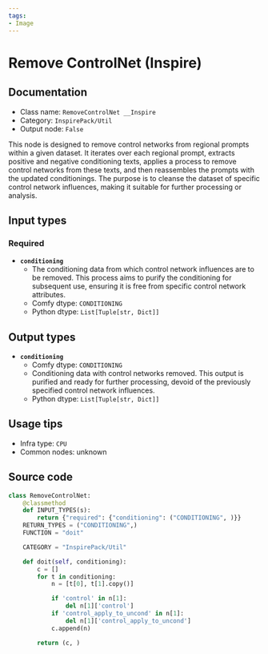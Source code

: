 ```yaml
---
tags:
- Image
---
```


# Remove ControlNet (Inspire)
## Documentation
- Class name: `RemoveControlNet __Inspire`
- Category: `InspirePack/Util`
- Output node: `False`

This node is designed to remove control networks from regional prompts within a given dataset. It iterates over each regional prompt, extracts positive and negative conditioning texts, applies a process to remove control networks from these texts, and then reassembles the prompts with the updated conditionings. The purpose is to cleanse the dataset of specific control network influences, making it suitable for further processing or analysis.
## Input types
### Required
- **`conditioning`**
    - The conditioning data from which control network influences are to be removed. This process aims to purify the conditioning for subsequent use, ensuring it is free from specific control network attributes.
    - Comfy dtype: `CONDITIONING`
    - Python dtype: `List[Tuple[str, Dict]]`
## Output types
- **`conditioning`**
    - Comfy dtype: `CONDITIONING`
    - Conditioning data with control networks removed. This output is purified and ready for further processing, devoid of the previously specified control network influences.
    - Python dtype: `List[Tuple[str, Dict]]`
## Usage tips
- Infra type: `CPU`
- Common nodes: unknown


## Source code
```python
class RemoveControlNet:
    @classmethod
    def INPUT_TYPES(s):
        return {"required": {"conditioning": ("CONDITIONING", )}}
    RETURN_TYPES = ("CONDITIONING",)
    FUNCTION = "doit"

    CATEGORY = "InspirePack/Util"

    def doit(self, conditioning):
        c = []
        for t in conditioning:
            n = [t[0], t[1].copy()]

            if 'control' in n[1]:
                del n[1]['control']
            if 'control_apply_to_uncond' in n[1]:
                del n[1]['control_apply_to_uncond']
            c.append(n)

        return (c, )

```
